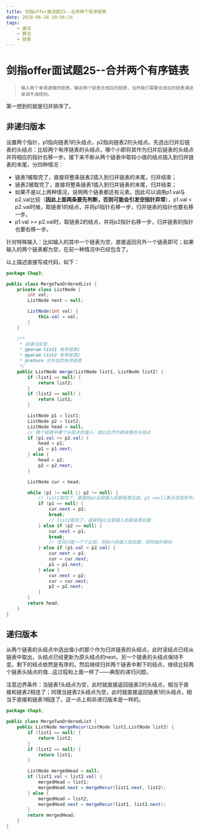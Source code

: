 ```yaml
---
title: 剑指offer面试题25--合并两个有序链表
date: 2018-06-28 19:56:24
tags: 
    - 面试
    - 算法
    - 链表
---
```

# 剑指offer面试题25--合并两个有序链表

> ```
> 输入两个单调递增的链表，输出两个链表合成后的链表，当然我们需要合成后的链表满足单调不减规则。
> ```

第一想到的就是归并排序了。

## 非递归版本

设置两个指针，p1指向链表1的头结点，p2指向链表2的头结点。先选出归并后链表的头结点：比较两个有序链表的头结点，哪个小即将其作为归并后链表的头结点并将相应的指针右移一步。接下来不断从两个链表中取较小值的结点插入到归并链表的末尾，分四种情况：

- 链表1被取完了，直接将整条链表2插入到归并链表的末尾，归并结束；
- 链表2被取完了，直接将整条链表1插入到归并链表的末尾，归并结束；
- 如果不是以上两种情况，说明两个链表都还有元素，因此可以调用p1.val与p2.val比较（**因此上面两条要先判断，否则可能会引发空指针异常**），p1.val < p2.val时候，取链表1的结点，并将p1指针右移一步，归并链表的指针也要右移一步。
- p1.val >= p2.val时，取链表2的结点，并将p2指针右移一步，归并链表的指针也要右移一步。

针对特殊输入：比如输入的其中一个链表为空，直接返回另外一个链表即可；如果输入的两个链表都为空，在前一种情况中已经包含了。

以上描述直接写成代码，如下：

```java
package Chap3;

public class MergeTwoOrderedList {
    private class ListNode {
        int val;
        ListNode next = null;

        ListNode(int val) {
            this.val = val;
        }
    }

    /**
     * 非递归实现
     * @param list1 有序链表1
     * @param list2 有序链表2
     * @return 合并后的有序链表
     */
    public ListNode merge(ListNode list1, ListNode list2) {
        if (list1 == null) {
            return list2;
        }
        if (list2 == null) {
            return list1;
        }

        ListNode p1 = list1;
        ListNode p2 = list2;
        ListNode head = null;
        // 两个链表中哪个头结点的值小，就以此作为新链表的头结点
        if (p1.val <= p2.val) {
            head = p1;
            p1 = p1.next;
        } else {
            head = p2;
            p2 = p2.next;
        }

        ListNode cur = head;

        while (p1 != null || p2 != null) {
            // list1取完了，直接将p2全部插入到新链表后面，p2 =null表示添加完毕后立即终止
            if (p1 == null) {
                cur.next = p2;
                break;
                // list2取完了，直接将p1全部插入到新链表后面
            } else if (p2 == null) {
                cur.next = p1;
                break;
                // 否则只能一个个比较，将较小的插入到后面，同时指针移动
            } else if (p1.val < p2.val) {
                cur.next = p1;
                cur = cur.next;
                p1 = p1.next;
            } else {
                cur.next = p2;
                cur = cur.next;
                p2 = p2.next;
            }
        }
        return head;
    }
}

```

## 递归版本

从两个链表的头结点中选出值小的那个作为归并链表的头结点，此时该结点已经从链表中取出，头结点已经更新为原头结点的next，另一个链表的头结点保持不变。剩下的结点依然是有序的。然后继续归并两个链表中剩下的结点，继续比较两个链表头结点的值...这过程和上面一样了——典型的递归问题。

注意边界条件：当链表1头结点为空，此时就直接返回链表2的头结点，相当于直接和链表2相连了；同理当链表2头结点为空，此时就直接返回链表1的头结点，相当于直接和链表1相连了。这一点上和非递归版本是一样的。

```java
package Chap3;

public class MergeTwoOrderedList {
    public ListNode mergeRecur(ListNode list1,ListNode list2) {
        if (list1 == null) {
            return list2;
        }
        if (list2 == null) {
            return list1;
        }

        ListNode mergedHead = null;
        if (list1.val < list2.val) {
            mergedHead = list1;
            mergedHead.next = mergeRecur(list1.next, list2);
        } else {
            mergedHead = list2;
            mergedHead.next = mergeRecur(list1, list2.next);
        }
        return mergedHead;
    }
}

```

